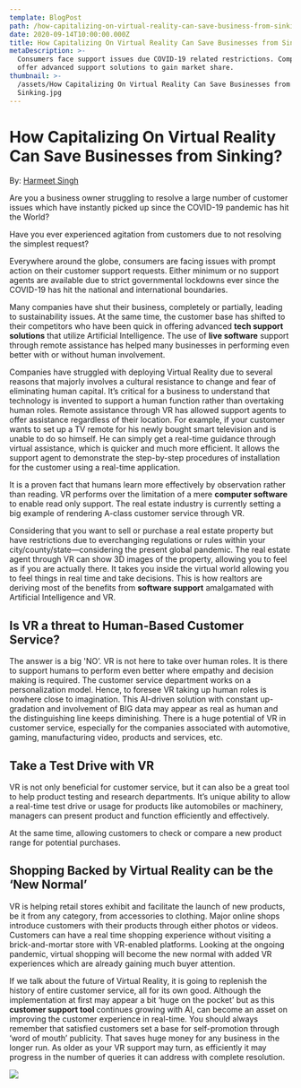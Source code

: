 ```yaml
---
template: BlogPost
path: /how-capitalizing-on-virtual-reality-can-save-business-from-sinking
date: 2020-09-14T10:00:00.000Z
title: How Capitalizing On Virtual Reality Can Save Businesses from Sinking?
metaDescription: >-
  Consumers face support issues due COVID-19 related restrictions. Competitors
  offer advanced support solutions to gain market share.
thumbnail: >-
  /assets/How Capitalizing On Virtual Reality Can Save Businesses from
  Sinking.jpg
---
```

# **How Capitalizing On Virtual Reality Can Save Businesses from Sinking?**

By: [Harmeet Singh](https://www.linkedin.com/in/harmeetwrites/)

Are you a business owner struggling to resolve a large number of customer issues which have instantly picked up since the COVID-19 pandemic has hit the World?

Have you ever experienced agitation from customers due to not resolving the simplest request?

Everywhere around the globe, consumers are facing issues with prompt action on their customer support requests. Either minimum or no support agents are available due to strict governmental lockdowns ever since the COVID-19 has hit the national and international boundaries.

Many companies have shut their business, completely or partially, leading to sustainability issues. At the same time, the customer base has shifted to their competitors who have been quick in offering advanced **tech support solutions** that utilize Artificial Intelligence. The use of **live software** support through remote assistance has helped many businesses in performing even better with or without human involvement.

Companies have struggled with deploying Virtual Reality due to several reasons that majorly involves a cultural resistance to change and fear of eliminating human capital. It’s critical for a business to understand that technology is invented to support a human function rather than overtaking human roles. Remote assistance through VR has allowed support agents to offer assistance regardless of their location. For example, if your customer wants to set up a TV remote for his newly bought smart television and is unable to do so himself. He can simply get a real-time guidance through virtual assistance, which is quicker and much more efficient. It allows the support agent to demonstrate the step-by-step procedures of installation for the customer using a real-time application.

It is a proven fact that humans learn more effectively by observation rather than reading. VR performs over the limitation of a mere **computer software** to enable read only support. The real estate industry is currently setting a big example of rendering A-class customer service through VR.

Considering that you want to sell or purchase a real estate property but have restrictions due to everchanging regulations or rules within your city/county/state—considering the present global pandemic. The real estate agent through VR can show 3D images of the property, allowing you to feel as if you are actually there. It takes you inside the virtual world allowing you to feel things in real time and take decisions. This is how realtors are deriving most of the benefits from **software support** amalgamated with Artificial Intelligence and VR.

## **Is VR a threat to Human-Based Customer Service?**

The answer is a big 'NO’. VR is not here to take over human roles. It is there to support humans to perform even better where empathy and decision making is required. The customer service department works on a personalization model. Hence, to foresee VR taking up human roles is nowhere close to imagination. This AI-driven solution with constant up-gradation and involvement of BIG data may appear as real as human and the distinguishing line keeps diminishing. There is a huge potential of VR in customer service, especially for the companies associated with automotive, gaming, manufacturing video, products and services, etc.

## **Take a Test Drive with VR**

VR is not only beneficial for customer service, but it can also be a great tool to help product testing and research departments. It’s unique ability to allow a real-time test drive or usage for products like automobiles or machinery, managers can present product and function efficiently and effectively.

At the same time, allowing customers to check or compare a new product range for potential purchases.

## **Shopping Backed by Virtual Reality can be the ‘New Normal’**

VR is helping retail stores exhibit and facilitate the launch of new products, be it from any category, from accessories to clothing. Major online shops introduce customers with their products through either photos or videos. Customers can have a real time shopping experience without visiting a brick-and-mortar store with VR-enabled platforms. Looking at the ongoing pandemic, virtual shopping will become the new normal with added VR experiences which are already gaining much buyer attention.

If we talk about the future of Virtual Reality, it is going to replenish the history of entire customer service, all for its own good. Although the implementation at first may appear a bit ‘huge on the pocket’ but as this **customer support tool** continues growing with AI, can become an asset on improving the customer experience in real-time. You should always remember that satisfied customers set a base for self-promotion through ‘word of mouth’ publicity. That saves huge money for any business in the longer run. As older as your VR support may turn, as efficiently it may progress in the number of queries it can address with complete resolution.

<a href="https://linkedin.com/harmeetwrites/"><img src="https://i.ibb.co/L6J09ss/harmeet-singh-support-genie-linkedin-profile-1000x.png" ></a>
